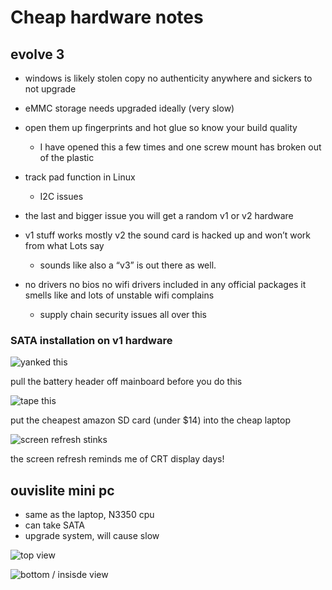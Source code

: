 # Cheap hardware notes

## evolve 3

- windows is likely stolen copy no authenticity anywhere and sickers to not upgrade
- eMMC storage needs upgraded ideally (very slow)
- open them up fingerprints and hot glue so know your build quality
  - I have opened this a few times and one screw mount has broken out of the plastic
- track pad function in Linux
  - I2C issues
- the last and bigger issue you will get a random v1 or v2 hardware

- v1 stuff works mostly v2 the sound card is hacked up and won’t work from what Lots say 
  - sounds like also a “v3” is out there as well. 
- no drivers no bios no wifi drivers included in any official packages it smells like and lots of unstable wifi complains
  - supply chain security issues all over this



### SATA installation on v1 hardware
![yanked this](laptop-hd1.jpeg)

pull the battery header off mainboard before you do this

![tape this](laptop-hd2.jpeg)

put the cheapest amazon SD card (under $14) into the cheap laptop

![screen refresh stinks](laptop-hd3.jpeg)

the screen refresh reminds me of CRT display days!

## ouvislite mini pc

- same as the laptop, N3350 cpu
- can take SATA
- upgrade system, will cause slow

![top view](pc-top.jpeg)

![bottom / insisde view](pc-under.jpeg)